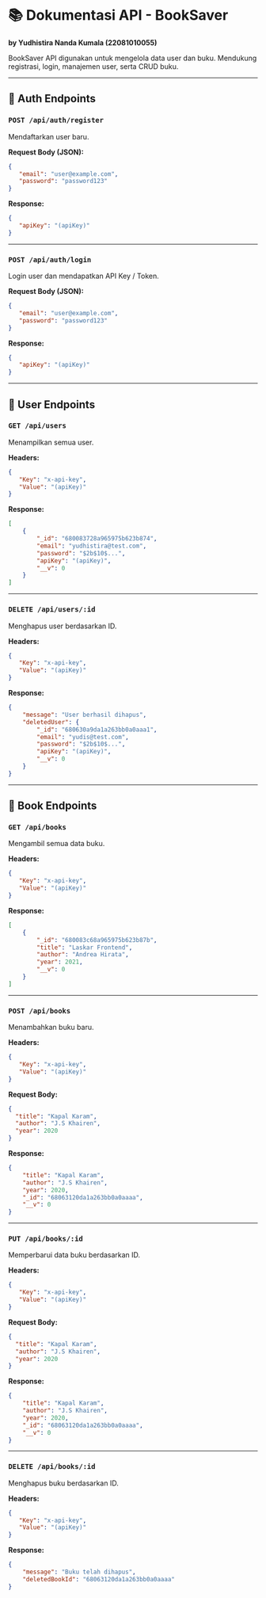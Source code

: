 
# 📚 Dokumentasi API - BookSaver
**by Yudhistira Nanda Kumala (22081010055)**

BookSaver API digunakan untuk mengelola data user dan buku. Mendukung registrasi, login, manajemen user, serta CRUD buku.

---

## 🔐 Auth Endpoints

### `POST /api/auth/register`
Mendaftarkan user baru.

**Request Body (JSON):**
```json
{
   "email": "user@example.com",
   "password": "password123"
}
```

**Response:**
```json
{
   "apiKey": "(apiKey)"
}
```

---

### `POST /api/auth/login`
Login user dan mendapatkan API Key / Token.

**Request Body (JSON):**
```json
{
   "email": "user@example.com",
   "password": "password123"
}
```

**Response:**
```json
{
   "apiKey": "(apiKey)"
}
```

---

## 👥 User Endpoints

### `GET /api/users`
Menampilkan semua user.

**Headers:**
```json
{
   "Key": "x-api-key",
   "Value": "(apiKey)"
}
```

**Response:**
```json
[
    {
        "_id": "680083728a965975b623b874",
        "email": "yudhistira@test.com",
        "password": "$2b$10$...",
        "apiKey": "(apiKey)",
        "__v": 0
    }
]
```

---

### `DELETE /api/users/:id`
Menghapus user berdasarkan ID.

**Headers:**
```json
{
   "Key": "x-api-key",
   "Value": "(apiKey)"
}
```

**Response:**
```json
{
    "message": "User berhasil dihapus",
    "deletedUser": {
        "_id": "680630a9da1a263bb0a0aaa1",
        "email": "yudis@test.com",
        "password": "$2b$10$...",
        "apiKey": "(apiKey)",
        "__v": 0
    }
}
```

---

## 📖 Book Endpoints

### `GET /api/books`
Mengambil semua data buku.

**Headers:**
```json
{
   "Key": "x-api-key",
   "Value": "(apiKey)"
}
```

**Response:**
```json
[
    {
        "_id": "680083c68a965975b623b87b",
        "title": "Laskar Frontend",
        "author": "Andrea Hirata",
        "year": 2021,
        "__v": 0
    }
]
```

---

### `POST /api/books`
Menambahkan buku baru.

**Headers:**
```json
{
   "Key": "x-api-key",
   "Value": "(apiKey)"
}
```

**Request Body:**
```json
{
  "title": "Kapal Karam",
  "author": "J.S Khairen",
  "year": 2020
}
```

**Response:**
```json
{
    "title": "Kapal Karam",
    "author": "J.S Khairen",
    "year": 2020,
    "_id": "68063120da1a263bb0a0aaaa",
    "__v": 0
}
```

---

### `PUT /api/books/:id`
Memperbarui data buku berdasarkan ID.

**Headers:**
```json
{
   "Key": "x-api-key",
   "Value": "(apiKey)"
}
```

**Request Body:**
```json
{
  "title": "Kapal Karam",
  "author": "J.S Khairen",
  "year": 2020
}
```

**Response:**
```json
{
    "title": "Kapal Karam",
    "author": "J.S Khairen",
    "year": 2020,
    "_id": "68063120da1a263bb0a0aaaa",
    "__v": 0
}
```

---

### `DELETE /api/books/:id`
Menghapus buku berdasarkan ID.

**Headers:**
```json
{
   "Key": "x-api-key",
   "Value": "(apiKey)"
}
```

**Response:**
```json
{
    "message": "Buku telah dihapus",
    "deletedBookId": "68063120da1a263bb0a0aaaa"
}
```
